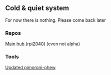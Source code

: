 ## Cold &amp; quiet system

For now there is nothing. Please come back later

### Repos

[Main hub (rpi2040)](https://github.com/c-and-q/hub) (even not alpha)

### Tools

[Updated pimoroni-phew](https://github.com/c-and-q/phew)
